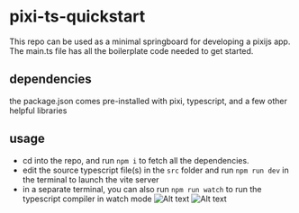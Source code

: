 # pixi-ts-quickstart

This repo can be used as a minimal springboard for developing a pixijs app. The main.ts file has all the boilerplate code needed to get started.

## dependencies
the package.json comes pre-installed with pixi, typescript, and a few other helpful libraries


## usage
- cd into the repo, and run `npm i` to fetch all the dependencies.
- edit the source typescript file(s) in the `src` folder and run `npm run dev` in the terminal to launch the vite server
- in a separate terminal, you can also run `npm run watch` to run the typescript compiler in watch mode
![Alt text](documentation/doc1.png?raw=true "Doc1")
![Alt text](documentation/doc2.png?raw=true "Doc2")